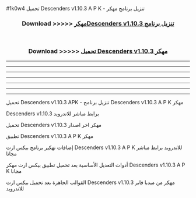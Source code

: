 #1k0w4 تحميل Descenders v1.10.3  A P K - تنزيل برنامج مهكر



<div align="center">
<h3>Download >>>>> <a href="https://runaway1.web.app/?sq=Descenders v1.10.3 ">مهكرDescenders v1.10.3  تنزيل برنامج</a></h3><br>

<h3>Download >>>>> <a href="https://runaway1.web.app/?sq=Descenders v1.10.3 ">تحميل Descenders v1.10.3  مهكر</a></h3>
</div>


----------------------------------------------------------

----------------------------------------------------------

----------------------------------------------------------

----------------------------------------------------------

----------------------------------------------------------

----------------------------------------------------------

----------------------------------------------------------

تحميل Descenders v1.10.3  APK - تنزيل برنامج Descenders v1.10.3  A P K مهكر

Descenders v1.10.3  برابط مباشر للاندرويد

تحميل Descenders v1.10.3  مهكر اخر اصدار

تطبيق Descenders v1.10.3  A P K مهكر

إضافات تهكير برنامج بيكس ارت Descenders v1.10.3  A P K للاندرويد برابط مباشر مجانا

أدوات التعديل الأساسية بعد تحميل تطبيق بيكس ارت مهكر Descenders v1.10.3  A P K مجانا

القوالب الجاهزة بعد تحميل بيكس ارت Descenders v1.10.3  مهكر من ميديا فاير للاندرويد


